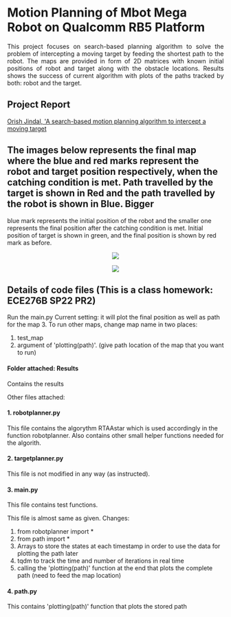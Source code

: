 # Motion Planning of Mbot Mega Robot on Qualcomm RB5 Platform

<p align="justify">
This project focuses on search-based planning algorithm to solve the problem of intercepting a moving target by feeding the shortest path to the robot. The maps are provided in form of 2D matrices with known initial positions of robot and target along with the obstacle locations. Results shows the success of current algorithm with plots of the paths tracked by both: robot and the target.
</p>

## Project Report
[Orish Jindal, 'A search-based motion planning algorithm to intercept a moving target](https://github.com/ojindal/Motion-Planning-Moving-target/blob/main/Orish%20PR2%20report.pdf)

## The images below represents the final map where the blue and red marks represent the robot and target position respectively, when the catching condition is met. Path travelled by the target is shown in Red and the path travelled by the robot is shown in Blue. Bigger
blue mark represents the initial position of the robot and the smaller one represents the final position after the catching condition is met. Initial position of target is shown in green, and the final position is shown by red mark as before.
<p align="center">
  <img src = "https://user-images.githubusercontent.com/89351094/208837683-f4e457ab-1d3a-4318-b63a-65891c27f78a.jpg"/>
 </p>
 
<p align="center">

  <img src = "https://user-images.githubusercontent.com/89351094/208837565-1a314959-1271-4376-b5c9-9c0e344c23c3.jpg"/>

</p>

## Details of code files (This is a class homework: ECE276B SP22 PR2)

Run the main.py
Current setting: it will plot the final position as well as path for the map 3.
To run other maps, change map name in two places: 

1) test_map
2) argument of 'plotting(path)'. (give path location of the map that you want to run)

#### Folder attached: Results
Contains the results

Other files attached:
#### 1. robotplanner.py

This file contains the algorythm RTAAstar which is used accordingly in the function robotplanner.
Also contains other small helper functions needed for the algorith.

#### 2. targetplanner.py
This file is not modified in any way (as instructed).

#### 3. main.py

This file contains test functions.

This file is almost same as given.
Changes:

1) from robotplanner import *
2) from path import * 
3) Arrays to store the states at each timestamp in order to use the data for plotting the path later
4) tqdm to track the time and number of iterations in real time
5) calling the 'plotting(path)' function at the end that plots the complete path (need to feed the map location)

#### 4. path.py

This contains 'plotting(path)' function that plots the stored path
